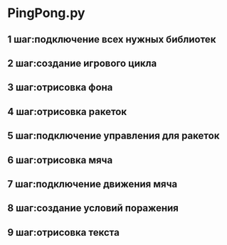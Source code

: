 # PingPong.py
1 шаг:подключение всех нужных библиотек
---
2 шаг:создание игрового цикла
---
3 шаг:отрисовка фона
---
4 шаг:отрисовка ракеток
---
5 шаг:подключение управления для ракеток
---
6 шаг:отрисовка мяча
---
7 шаг:подключение движения мяча
---
8 шаг:создание условий поражения
---
9 шаг:отрисовка текста
---
